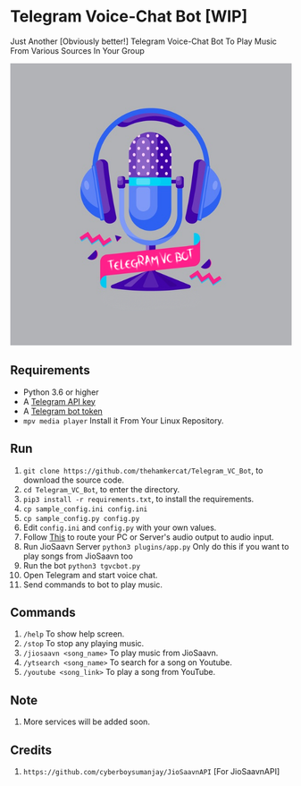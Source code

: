 # Telegram Voice-Chat Bot [WIP]

Just Another [Obviously better!] Telegram Voice-Chat Bot To Play Music From Various Sources In Your Group

![Logo](tg_vc_bot.png)
## Requirements

- Python 3.6 or higher
- A [Telegram API key](//docs.pyrogram.org/intro/setup#api-keys)
- A [Telegram bot token](//t.me/botfather)
- `mpv media player` Install it From Your Linux Repository.

## Run

1. `git clone https://github.com/thehamkercat/Telegram_VC_Bot`, to download the source code.
2. `cd Telegram_VC_Bot`, to enter the directory.
3. `pip3 install -r requirements.txt`, to install the requirements.
4. `cp sample_config.ini config.ini`
5. `cp sample_config.py config.py`
5. Edit `config.ini` and `config.py` with your own values.
6. Follow [This](https://unix.stackexchange.com/questions/82259/how-to-pipe-audio-output-to-mic-input) to route your PC or Server's audio output to audio input.
7. Run JioSaavn Server `python3 plugins/app.py` Only do this if you want to play songs from JioSaavn too 
8. Run the bot `python3 tgvcbot.py`
9. Open Telegram and start voice chat.
10. Send commands to bot to play music.


## Commands

1. `/help` To show help screen.
2. `/stop` To stop any playing music. 
3. `/jiosaavn <song_name>` To play music from JioSaavn.
4. `/ytsearch <song_name>` To search for a song on Youtube.
5. `/youtube <song_link>` To play a song from YouTube.


## Note

1. More services will be added soon.

## Credits
1. `https://github.com/cyberboysumanjay/JioSaavnAPI` [For JioSaavnAPI]
